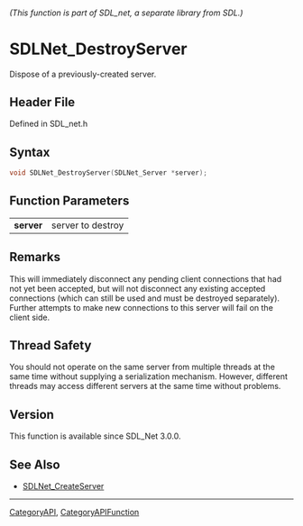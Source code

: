 ###### (This function is part of SDL_net, a separate library from SDL.)
# SDLNet_DestroyServer

Dispose of a previously-created server.

## Header File

Defined in SDL_net.h

## Syntax

```c
void SDLNet_DestroyServer(SDLNet_Server *server);

```

## Function Parameters

|                |                   |
| -------------- | ----------------- |
| **server**     | server to destroy |

## Remarks

This will immediately disconnect any pending client connections that had
not yet been accepted, but will not disconnect any existing accepted
connections (which can still be used and must be destroyed separately).
Further attempts to make new connections to this server will fail on the
client side.

## Thread Safety

You should not operate on the same server from multiple threads at the same
time without supplying a serialization mechanism. However, different
threads may access different servers at the same time without problems.

## Version

This function is available since SDL_Net 3.0.0.

## See Also

- [SDLNet_CreateServer](SDLNet_CreateServer)

----
[CategoryAPI](CategoryAPI), [CategoryAPIFunction](CategoryAPIFunction)

